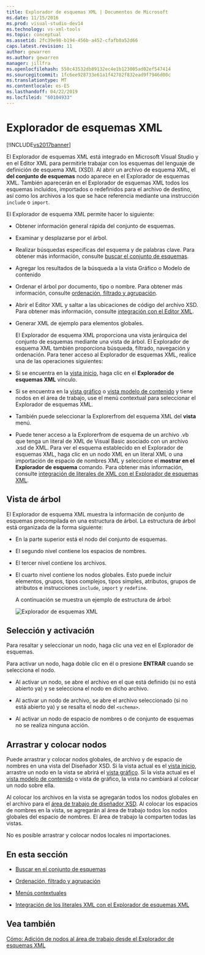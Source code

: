 ```yaml
---
title: Explorador de esquemas XML | Documentos de Microsoft
ms.date: 11/15/2016
ms.prod: visual-studio-dev14
ms.technology: vs-xml-tools
ms.topic: conceptual
ms.assetid: 2fc39e98-b194-456b-a452-cfafb0a52d66
caps.latest.revision: 11
author: gewarren
ms.author: gewarren
manager: jillfra
ms.openlocfilehash: 550c43532db89132ec4e1b123005ad02ef547414
ms.sourcegitcommit: 1fc6ee928733e61a1f42782f832ead9f7946d00c
ms.translationtype: MT
ms.contentlocale: es-ES
ms.lasthandoff: 04/22/2019
ms.locfileid: "60104933"
---
```

# <a name="xml-schema-explorer"></a>Explorador de esquemas XML
[!INCLUDE[vs2017banner](../includes/vs2017banner.md)]

El Explorador de esquemas XML está integrado en Microsoft Visual Studio y en el Editor XML para permitirle trabajar con los esquemas del lenguaje de definición de esquema XML (XSD). Al abrir un archivo de esquema XML, el **del conjunto de esquemas** nodo aparece en el Explorador de esquemas XML. También aparecerán en el Explorador de esquemas XML todos los esquemas incluidos, importados o redefinidos para el archivo de destino, así como los archivos a los que se hace referencia mediante una instrucción `include` o `import`.  
  
 El Explorador de esquema XML permite hacer lo siguiente:  
  
- Obtener información general rápida del conjunto de esquemas.  
  
- Examinar y desplazarse por el árbol.  
  
- Realizar búsquedas específicas del esquema y de palabras clave. Para obtener más información, consulte [buscar el conjunto de esquemas](../xml-tools/searching-the-schema-set.md).  
  
- Agregar los resultados de la búsqueda a la vista Gráfico o Modelo de contenido  
  
- Ordenar el árbol por documento, tipo o nombre. Para obtener más información, consulte [ordenación, filtrado y agrupación](../xml-tools/sorting-filtering-and-grouping-xml-schema-explorer.md).  
  
- Abrir el Editor XML y saltar a las ubicaciones de código del archivo XSD. Para obtener más información, consulte [integración con el Editor XML](../xml-tools/integration-with-xml-editor.md).  
  
- Generar XML de ejemplo para elementos globales.  
  
  El Explorador de esquema XML proporciona una vista jerárquica del conjunto de esquemas mediante una vista de árbol. El Explorador de esquema XML también proporciona búsqueda, filtrado, navegación y ordenación. Para tener acceso al Explorador de esquemas XML, realice una de las operaciones siguientes:  
  
- Si se encuentra en la [vista inicio](../xml-tools/start-view.md), haga clic en el **Explorador de esquemas XML** vínculo.  
  
- Si se encuentra en la [vista gráfico](../xml-tools/graph-view.md) o [vista modelo de contenido](../xml-tools/content-model-view.md) y tiene nodos en el área de trabajo, use el menú contextual para seleccionar el Explorador de esquemas XML.  
  
- También puede seleccionar la Explorerfrom del esquema XML del **vista** menú.  
  
- Puede tener acceso a la Explorerfrom de esquema de un archivo .vb que tenga un literal de XML de Visual Basic asociado con un archivo .xsd de XML. Para ver el esquema establecido en el Explorador de esquemas XML, haga clic en un nodo XML en un literal XML o una importación de espacio de nombres XML y seleccione el **mostrar en el Explorador de esquema** comando. Para obtener más información, consulte [integración de literales de XML con el Explorador de esquemas XML](../xml-tools/integration-of-xml-literals-with-xml-schema-explorer.md).  
  
## <a name="tree-view"></a>Vista de árbol  
 El Explorador de esquema XML muestra la información de conjunto de esquemas precompilada en una estructura de árbol. La estructura de árbol está organizada de la forma siguiente:  
  
- En la parte superior está el nodo del conjunto de esquemas.  
  
- El segundo nivel contiene los espacios de nombres.  
  
- El tercer nivel contiene los archivos.  
  
- El cuarto nivel contiene los nodos globales. Esto puede incluir elementos, grupos, tipos complejos, tipos simples, atributos, grupos de atributos e instrucciones `include`, `import` y `redefine`.  
  
  A continuación se muestra un ejemplo de estructura de árbol:  
  
  ![Explorador de esquemas XML](../xml-tools/media/xmlschemaexplorer.gif "XMLSchemaExplorer")  
  
## <a name="selection-and-activation"></a>Selección y activación  
 Para resaltar y seleccionar un nodo, haga clic una vez en el Explorador de esquemas.  
  
 Para activar un nodo, haga doble clic en él o presione **ENTRAR** cuando se selecciona el nodo.  
  
- Al activar un nodo, se abre el archivo en el que está definido (si no está abierto ya) y se selecciona el nodo en dicho archivo.  
  
- Al activar un nodo de archivo, se abre el archivo seleccionado (si no está abierto ya) y se resalta el nodo del `<schema>`.  
  
- Al activar un nodo de espacio de nombres o de conjunto de esquemas no se realiza ninguna acción.  
  
## <a name="draging-and-dropping-nodes"></a>Arrastrar y colocar nodos  
 Puede arrastrar y colocar nodos globales, de archivo y de espacio de nombres en una vista del Diseñador XSD. Si la vista actual es el [vista inicio](../xml-tools/start-view.md), arrastre un nodo en la vista se abrirá el [vista gráfico](../xml-tools/graph-view.md). Si la vista actual es el [vista modelo de contenido](../xml-tools/content-model-view.md) o vista de gráfico, la vista no cambiará al colocar un nodo sobre ella.  
  
 Al colocar los archivos en la vista se agregarán todos los nodos globales en el archivo para el [área de trabajo de diseñador XSD](../xml-tools/xml-schema-designer-workspace.md). Al colocar los espacios de nombres en la vista, se agregarán al área de trabajo todos los nodos globales del espacio de nombres. El área de trabajo la comparten todas las vistas.  
  
 No es posible arrastrar y colocar nodos locales ni importaciones.  
  
## <a name="in-this-section"></a>En esta sección  
  
- [Buscar en el conjunto de esquemas](../xml-tools/searching-the-schema-set.md)  
  
- [Ordenación, filtrado y agrupación](../xml-tools/sorting-filtering-and-grouping-xml-schema-explorer.md)  
  
- [Menús contextuales](../xml-tools/context-menus-xml-schema-explorer.md)  
  
- [Integración de los literales XML con el Explorador de esquemas XML](../xml-tools/integration-of-xml-literals-with-xml-schema-explorer.md)  
  
## <a name="see-also"></a>Vea también  
 [Cómo: Adición de nodos al área de trabajo desde el Explorador de esquemas XML](../xml-tools/how-to-add-nodes-to-the-workspace-from-the-xml-schema-explorer.md)

